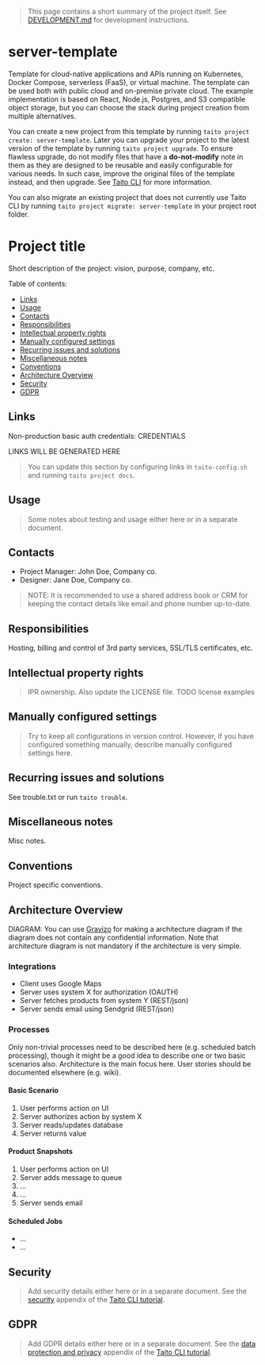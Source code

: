 > This page contains a short summary of the project itself. See [DEVELOPMENT.md](DEVELOPMENT.md) for development instructions.

[//]: # (TEMPLATE NOTE START)

# server-template

Template for cloud-native applications and APIs running on Kubernetes, Docker Compose, serverless (FaaS), or virtual machine. The template can be used both with public cloud and on-premise private cloud. The example implementation is based on React, Node.js, Postgres, and S3 compatible object storage, but you can choose the stack during project creation from multiple alternatives.

You can create a new project from this template by running `taito project create: server-template`. Later you can upgrade your project to the latest version of the template by running `taito project upgrade`. To ensure flawless upgrade, do not modify files that have a **do-not-modify** note in them as they are designed to be reusable and easily configurable for various needs. In such case, improve the original files of the template instead, and then upgrade. See [Taito CLI](https://taitounited.github.io/taito-cli/) for more information.

You can also migrate an existing project that does not currently use Taito CLI by running `taito project migrate: server-template` in your project root folder.

[//]: # (TEMPLATE NOTE END)
# Project title

Short description of the project: vision, purpose, company, etc.

Table of contents:

* [Links](#links)
* [Usage](#usage)
* [Contacts](#contacts)
* [Responsibilities](#responsibilities)
* [Intellectual property rights](#intellectual-property-rights)
* [Manually configured settings](#manually-configured-settings)
* [Recurring issues and solutions](#recurring-issues-and-solutions)
* [Miscellaneous notes](#miscellaneous-notes)
* [Conventions](#conventions)
* [Architecture Overview](#architecture-overview)
* [Security](#security)
* [GDPR](#gdpr)

## Links

Non-production basic auth credentials: CREDENTIALS

[//]: # (GENERATED LINKS START)

LINKS WILL BE GENERATED HERE

[//]: # (GENERATED LINKS END)

> You can update this section by configuring links in `taito-config.sh` and running `taito project docs`.

## Usage

> Some notes about testing and usage either here or in a separate document.

## Contacts

* Project Manager: John Doe, Company co.
* Designer: Jane Doe, Company co.

> NOTE: It is recommended to use a shared address book or CRM for keeping the contact details like email and phone number up-to-date.

## Responsibilities

Hosting, billing and control of 3rd party services, SSL/TLS certificates, etc.

## Intellectual property rights

> IPR ownership. Also update the LICENSE file. TODO license examples

## Manually configured settings

> Try to keep all configurations in version control. However, if you have configured something manually, describe manually configured settings here.

## Recurring issues and solutions

See trouble.txt or run `taito trouble`.

## Miscellaneous notes

Misc notes.

## Conventions

Project specific conventions.

## Architecture Overview

DIAGRAM: You can use [Gravizo](https://www.gravizo.com) for making a architecture diagram if the diagram does not contain any confidential information. Note that architecture diagram is not mandatory if the architecture is very simple.

### Integrations

* Client uses Google Maps
* Server uses system X for authorization (OAUTH)
* Server fetches products from system Y (REST/json)
* Server sends email using Sendgrid (REST/json)

### Processes

Only non-trivial processes need to be described here (e.g. scheduled batch processing), though it might be a good idea to describe one or two basic scenarios also. Architecture is the main focus here. User stories should be documented elsewhere (e.g. wiki).

#### Basic Scenario

1. User performs action on UI
2. Server authorizes action by system X
3. Server reads/updates database
4. Server returns value

#### Product Snapshots

1. User performs action on UI
2. Server adds message to queue
5. ...
6. ...
7. Server sends email

#### Scheduled Jobs

* ...
* ...

## Security

> Add security details either here or in a separate document. See the [security](https://taitounited.github.io/taito-cli/tutorial/d-security/) appendix of the [Taito CLI tutorial](https://taitounited.github.io/taito-cli/tutorial).

## GDPR

> Add GDPR details either here or in a separate document. See the [data protection and privacy](https://taitounited.github.io/taito-cli/tutorial/e-data-protection-and-privacy) appendix of the [Taito CLI tutorial](https://taitounited.github.io/taito-cli/tutorial).
